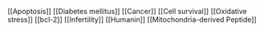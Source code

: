 [[Apoptosis]]
[[Diabetes mellitus]]
[[Cancer]]
[[Cell survival]]
[[Oxidative stress]]
[[bcl-2]]
[[Infertility]]
[[Humanin]]
[[Mitochondria-derived Peptide]]
